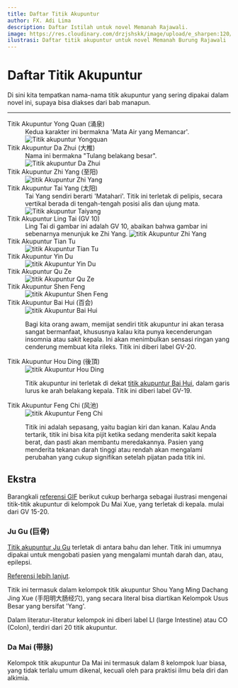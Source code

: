 ```yaml
---
title: Daftar Titik Akupuntur
author: FX. Adi Lima
description: Daftar Istilah untuk novel Memanah Rajawali.
image: https://res.cloudinary.com/drzjshskk/image/upload/e_sharpen:120/v1676716319/sdyxz/originals/loch-00_x3cshn.jpg
ilustrasi: Daftar titik akupuntur untuk novel Memanah Burung Rajawali 
---
```


# Daftar Titik Akupuntur

Di sini kita tempatkan nama-nama titik akupuntur yang sering dipakai dalam novel ini,
supaya bisa diakses dari bab manapun.

***

<dl>
    <dt id="yong-quan">Titik Akupuntur Yong Quan (涌泉)</dt>
    <dd>
        Kedua karakter ini bermakna 'Mata Air yang Memancar'.<br/>
        <img src="https://res.cloudinary.com/drzjshskk/image/upload/v1682711597/misc/yongquan_dwlwqu.png"
            alt="Titik akupuntur Yongquan"/>
    </dd>
    <dt id="da-zhui">Titik Akupuntur Da Zhui (大椎)</dt>
    <dd>
        Nama ini bermakna "Tulang belakang besar".<br/>
        <img src="https://res.cloudinary.com/drzjshskk/image/upload/v1682803449/misc/dazhui_sk0cx5.png"
            alt="Titik akupuntur Da Zhui"/>
    </dd>
    <dt id="zhi-yang">Titik Akupuntur Zhi Yang (至阳)</dt>
    <dd>
        <img src="https://res.cloudinary.com/drzjshskk/image/upload/v1683642673/misc/GV-9-Zhiyang_tdbglk.jpg"
            alt="titik Akupuntur Zhi Yang">
    </dd>
    <dt id="tai-yang">Titik Akupuntur Tai Yang (太阳)</dt>
    <dd>
        Tai Yang sendiri berarti 'Matahari'. Titik ini terletak di pelipis, secara vertikal berada di tengah-tengah
        posisi alis dan ujung mata.<br/>
        <img src="https://res.cloudinary.com/drzjshskk/image/upload/v1683703380/misc/images_vicdtn.jpg"
            alt="Titik akupuntur Taiyang">
    </dd>
    <dt id="ling-tai">Titik Akupuntur Ling Tai (GV 10)</dt>
    <dd>
        Ling Tai di gambar ini adalah GV 10, abaikan bahwa gambar ini sebenarnya menunjuk ke Zhi Yang.
        <img src="https://res.cloudinary.com/drzjshskk/image/upload/v1683642673/misc/GV-9-Zhiyang_tdbglk.jpg"
            alt="titik Akupuntur Zhi Yang">
    </dd>
    <dt id="tian-tu">Titik Akupuntur Tian Tu</dt>
    <dd>
        <img src="https://res.cloudinary.com/drzjshskk/image/upload/v1685475216/misc/CV22-300x288_fkkrdo.jpg"
            alt="titik Akupuntur Tian Tu">
    </dd>
    <dt id="yin-du">Titik Akupuntur Yin Du</dt>
    <dd>
        <img src="https://res.cloudinary.com/drzjshskk/image/upload/v1685477335/misc/yindu-kid-19-2_phitoh.webp"
            alt="titik Akupuntur Yin Du">
    </dd>
    <dt id="qu-ze">Titik Akupuntur Qu Ze</dt>
    <dd>
        <img src="https://res.cloudinary.com/drzjshskk/image/upload/v1685626173/misc/PC3_p7xnak.jpg"
            alt="titik Akupuntur Qu Ze">
    </dd>
    <dt id="qu-ze">Titik Akupuntur Shen Feng</dt>
    <dd>
        <img src="https://res.cloudinary.com/drzjshskk/image/upload/v1685629103/misc/zuj8hu4h0jljnhql9d01.jpg"
            alt="titik Akupuntur Shen Feng">
    </dd>
    <dt id="bai-hui">Titik Akupuntur Bai Hui (百会)</dt>
    <dd>
        <img src="https://www.selbyacupuncture.com/wp-content/uploads/2013/09/baihui.jpg"
            alt="titik Akupuntur Bai Hui">
        <br/>
        <p>
            Bagi kita orang awam, memijat sendiri titik akupuntur ini akan terasa sangat bermanfaat, khususnya kalau
            kita punya kecenderungan insomnia atau sakit kepala. Ini akan menimbulkan sensasi ringan yang cenderung membuat kita 
            rileks. Titik ini diberi label GV-20.
        </p>
    </dd>
    <dt id="hou-ding">Titik Akupuntur Hou Ding (後頂)</dt>
    <dd>
        <img src="https://thumbs.dreamstime.com/b/acupuncture-point-gv-houding-d-illustration-points-meridians-80282750.jpg"
            alt="titik Akupuntur Hou Ding">
        <br/>
        <p>
            Titik akupuntur ini terletak di dekat <a href="#bai-hui" title="Bai Hui">titik akupuntur Bai Hui</a>, dalam garis 
            lurus ke arah belakang kepala. Titik ini diberi label GV-19. 
        </p>
    </dd>
    <dt id="feng-chi">Titik Akupuntur Feng Chi (风池)</dt>
    <dd>
        <img src="https://balancedenergywellness.com/wp-content/uploads/2020/03/GB20.png"
            alt="titik Akupuntur Feng Chi">
        <br/>
        <p>
            Titik ini adalah sepasang, yaitu bagian kiri dan kanan. Kalau Anda tertarik, titik ini bisa kita pijit ketika
            sedang menderita sakit kepala berat, dan pasti akan membantu meredakannya. Pasien yang menderita tekanan darah tinggi atau rendah akan mengalami perubahan yang cukup signifikan setelah pijatan pada titik ini.
        </p>
    </dd>
</dl>

## Ekstra

Barangkali [referensi GIF](https://yinyanghouse.com/yyhmedia/yyh/img/acupoints/gv_meridian_15-20.gif) berikut cukup berharga
sebagai ilustrasi mengenai titik-titik akupuntur di kelompok Du Mai Xue, yang terletak di kepala. mulai dari GV 15-20.


### <a name="ju-gu" id="ju-gu">Ju Gu (巨骨)</a>

[Titik akupuntur Ju Gu](https://www.meandqi.com/media/ho0izfz0/jugu-li-16-2.jpg?mode=crop&anchor=center&height=600&format=webp&quality=80) terletak di antara bahu dan leher. Titik ini umumnya dipakai untuk mengobati pasien yang mengalami muntah darah
dan, atau, epilepsi.

[Referensi lebih lanjut](https://www.peakmassager.com/li-16-acupuncture-point/).

Titik ini termasuk dalam kelompok titik akupuntur Shou Yang Ming Dachang Jing Xue (手阳明大肠经穴), yang secara literal bisa
diartikan Kelompok Usus Besar yang bersifat 'Yang'.

Dalam literatur-literatur kelompok ini diberi label LI (large Intestine) atau CO (Colon), terdiri dari 20 titik akupuntur.


### <a name="da-mai" id="da-mai">Da Mai (带脉)</a>

Kelompok titik akupuntur Da Mai ini termasuk dalam 8 kelompok luar biasa, yang tidak terlalu umum dikenal, kecuali oleh
para praktisi ilmu bela diri dan alkimia.





